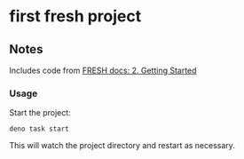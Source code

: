 # first fresh project

## Notes

Includes code from [FRESH docs: 2. Getting Started](https://fresh.deno.dev/docs/getting-started)

### Usage

Start the project:

```text
deno task start
```

This will watch the project directory and restart as necessary.
